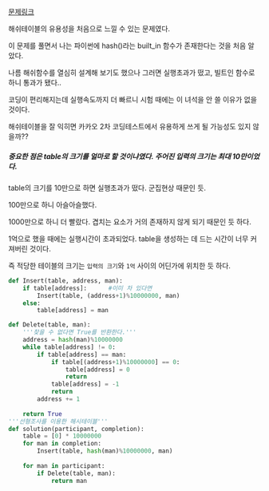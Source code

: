 [문제링크](https://programmers.co.kr/learn/courses/30/lessons/42576)

해쉬테이블의 유용성을 처음으로 느낄 수 있는 문제였다.

이 문제를 풀면서 나는 파이썬에 hash()라는 built_in 함수가 존재한다는 것을 처음 알았다.

나름 해쉬함수를 열심히 설계해 보기도 했으나 그러면 실행초과가 떴고, 빌트인 함수로 하니 통과가 됐다..

코딩이 편리해지는데 실행속도까지 더 빠르니 시험 때에는 이 녀석을 안 쓸 이유가 없을 것이다.

해쉬테이블을 잘 익히면 카카오 2차 코딩테스트에서 유용하게 쓰게 될 가능성도 있지 않을까??



##### 중요한 점은 table의 크기를 얼마로 할 것이냐였다. 주어진 입력의 크기는 최대 10만이었다.

table의 크기를 10만으로 하면 실행초과가 떴다. 군집현상 때문인 듯.

100만으로 하니 아슬아슬했다.

1000만으로 하니 더 빨랐다. 겹치는 요소가 거의 존재하지 않게 되기 때문인 듯 하다.

1억으로 했을 때에는 실행시간이 초과되었다. table을 생성하는 데 드는 시간이 너무 커져버린 것이다.

즉 적당한 테이블의 크기는 `입력의 크기`와 `1억` 사이의 어딘가에 위치한 듯 하다.




```python
def Insert(table, address, man):
    if table[address]:      #이미 차 있다면
        Insert(table, (address+1)%10000000, man)
    else:
        table[address] = man

def Delete(table, man):
    '''찾을 수 없다면 True를 반환한다.'''
    address = hash(man)%10000000
    while table[address] != 0:
        if table[address] == man:
            if table[(address+1)%10000000] == 0:
                table[address] = 0
                return
            table[address] = -1
            return
        address += 1
    
    return True
'''선형조사를 이용한 해시테이블'''
def solution(participant, completion):
    table = [0] * 10000000
    for man in completion:
        Insert(table, hash(man)%10000000, man)
        
    for man in participant:
        if Delete(table, man):
            return man
```

